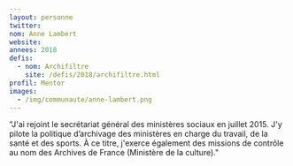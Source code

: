 ```yaml
---
layout: personne
twitter:
nom: Anne Lambert
website:
annees: 2018
defis: 
  - nom: Archifiltre
    site: /defis/2018/archifiltre.html
profil: Mentor
images:
  - /img/communaute/anne-lambert.png
---
```


"J'ai rejoint le secrétariat général des ministères sociaux
en juillet 2015. J'y pilote la politique d’archivage des ministères
en charge du travail, de la santé et des sports. À ce titre, j'exerce
également des missions de contrôle au nom des Archives de
France (Ministère de la culture)."
